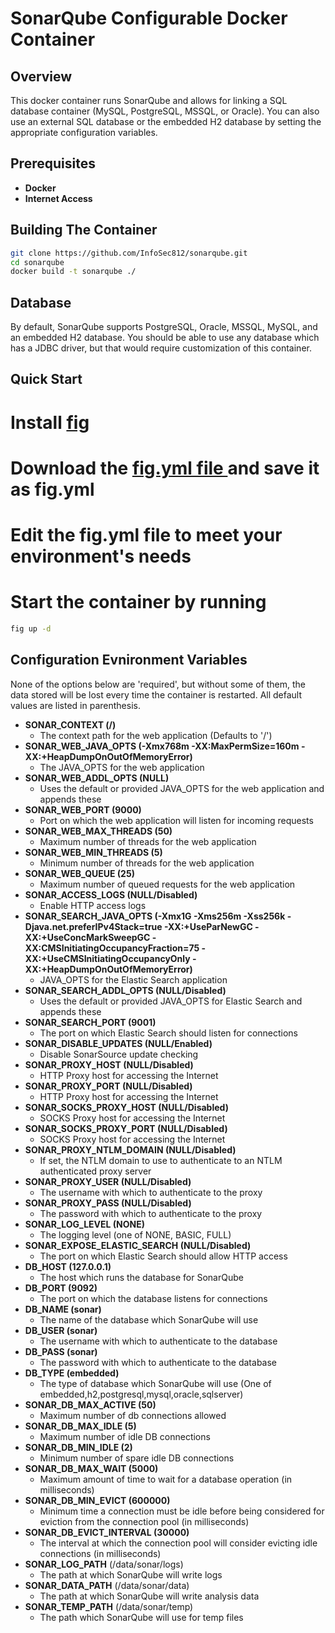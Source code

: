 SonarQube Configurable Docker Container
=======================================

## Overview

This docker container runs SonarQube and allows for linking a
SQL database container (MySQL, PostgreSQL, MSSQL, or Oracle).
You can also use an external SQL database or the embedded H2
database by setting the appropriate configuration variables.

## Prerequisites

* __Docker__
* __Internet Access__

## Building The Container

```bash
git clone https://github.com/InfoSec812/sonarqube.git
cd sonarqube
docker build -t sonarqube ./
```

## Database

By default, SonarQube supports PostgreSQL, Oracle, MSSQL, MySQL, and an 
embedded H2 database. You should be able to use any database which 
has a JDBC driver, but that would require customization of this container.

## Quick Start

# Install [fig](http://fig.sh/)
# Download the [fig.yml file ](https://raw.githubusercontent.com/InfoSec812/sonarqube-docker/master/fig.yml.example) and save it as fig.yml
# Edit the fig.yml file to meet your environment's needs
# Start the container by running
```bash
fig up -d
```

## Configuration Evnironment Variables

None of the options below are 'required', but without some of them, the data stored will be lost every time the container is restarted. All default values are listed in parenthesis.

* __SONAR_CONTEXT (/)__
  * The context path for the web application (Defaults to '/')
* __SONAR_WEB_JAVA_OPTS (-Xmx768m -XX:MaxPermSize=160m -XX:+HeapDumpOnOutOfMemoryError)__
  * The JAVA_OPTS for the web application
* __SONAR_WEB_ADDL_OPTS (NULL)__
  * Uses the default or provided JAVA_OPTS for the web application and appends these
* __SONAR_WEB_PORT (9000)__
  * Port on which the web application will listen for incoming requests
* __SONAR_WEB_MAX_THREADS (50)__
  * Maximum number of threads for the web application
* __SONAR_WEB_MIN_THREADS (5)__
  * Minimum number of threads for the web application
* __SONAR_WEB_QUEUE (25)__
  * Maximum number of queued requests for the web application
* __SONAR_ACCESS_LOGS (NULL/Disabled)__
  * Enable HTTP access logs
* __SONAR_SEARCH_JAVA_OPTS (-Xmx1G -Xms256m -Xss256k -Djava.net.preferIPv4Stack=true -XX:+UseParNewGC -XX:+UseConcMarkSweepGC -XX:CMSInitiatingOccupancyFraction=75 -XX:+UseCMSInitiatingOccupancyOnly -XX:+HeapDumpOnOutOfMemoryError)__
  * JAVA_OPTS for the Elastic Search application
* __SONAR_SEARCH_ADDL_OPTS (NULL/Disabled)__
  * Uses the default or provided JAVA_OPTS for Elastic Search and appends these
* __SONAR_SEARCH_PORT (9001)__
  * The port on which Elastic Search should listen for connections
* __SONAR_DISABLE_UPDATES (NULL/Enabled)__
  * Disable SonarSource update checking
* __SONAR_PROXY_HOST (NULL/Disabled)__
  * HTTP Proxy host for accessing the Internet
* __SONAR_PROXY_PORT (NULL/Disabled)__
  * HTTP Proxy host for accessing the Internet
* __SONAR_SOCKS_PROXY_HOST (NULL/Disabled)__
  * SOCKS Proxy host for accessing the Internet
* __SONAR_SOCKS_PROXY_PORT (NULL/Disabled)__
  * SOCKS Proxy host for accessing the Internet
* __SONAR_PROXY_NTLM_DOMAIN (NULL/Disabled)__
  * If set, the NTLM domain to use to authenticate to an NTLM authenticated proxy server
* __SONAR_PROXY_USER (NULL/Disabled)__
  * The username with which to authenticate to the proxy
* __SONAR_PROXY_PASS (NULL/Disabled)__
  * The password with which to authenticate to the proxy
* __SONAR_LOG_LEVEL (NONE)__
  * The logging level (one of NONE, BASIC, FULL)
* __SONAR_EXPOSE_ELASTIC_SEARCH (NULL/Disabled)__
  * The port on which Elastic Search should allow HTTP access
* __DB_HOST (127.0.0.1)__
  * The host which runs the database for SonarQube
* __DB_PORT (9092)__
  * The port on which the database listens for connections
* __DB_NAME (sonar)__
  * The name of the database which SonarQube will use
* __DB_USER (sonar)__
  * The username with which to authenticate to the database
* __DB_PASS (sonar)__
  * The password with which to authenticate to the database
* __DB_TYPE (embedded)__
  * The type of database which SonarQube will use (One of embedded,h2,postgresql,mysql,oracle,sqlserver)
* __SONAR_DB_MAX_ACTIVE (50)__
  * Maximum number of db connections allowed
* __SONAR_DB_MAX_IDLE (5)__
  * Maximum number of idle DB connections
* __SONAR_DB_MIN_IDLE (2)__
  * Minimum number of spare idle DB connections
* __SONAR_DB_MAX_WAIT (5000)__
  * Maximum amount of time to wait for a database operation (in milliseconds)
* __SONAR_DB_MIN_EVICT (600000)__
  * Minimum time a connection must be idle before being considered for eviction from the connection pool (in milliseconds)
* __SONAR_DB_EVICT_INTERVAL (30000)__
  * The interval at which the connection pool will consider evicting idle connections (in milliseconds)
* __SONAR_LOG_PATH__ (/data/sonar/logs)
  * The path at which SonarQube will write logs
* __SONAR_DATA_PATH__ (/data/sonar/data)
  * The path at which SonarQube will write analysis data
* __SONAR_TEMP_PATH__ (/data/sonar/temp)
  * The path which SonarQube will use for temp files
